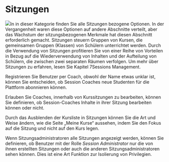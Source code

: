 # Sitzungen

![](../../../.gitbook/assets/images18%20%287%29.png)In in dieser Kategorie finden Sie alle Sitzungen bezogene Optionen. In der Vergangenheit waren diese Optionen auf andere Abschnitte verteilt, aber das Wachstum der sitzungsbezogenen Merkmale hat diesen Abschnitt erforderlich gemacht. Sitzungen steuern Gruppen von Kursen, die gemeinsamen Gruppen \(Klassen\) von Schülern unterrichtet werden. Durch die Verwendung von Sitzungen profitieren Sie von einer Reihe von Vorteilen in Bezug auf die Wiederverwendung von Inhalten und der Aufteilung von Schülern, die zwischen zwei separaten Räumen verfolgen. Um mehr über Sitzungen zu erfahren, lesen Sie Kapitel 7Sessions Management.

Registrieren Sie Benutzer per Coach, obwohl der Name etwas unklar ist, können Sie entscheiden, ob Session Coaches neue Studenten für die Plattform abonnieren können.

Erlauben Sie Coaches, innerhalb von Kurssitzungen zu bearbeiten, können Sie definieren, ob Session-Coaches Inhalte in ihrer Sitzung bearbeiten können oder nicht.

Durch das Ausblenden der Kursliste in Sitzungen können Sie die Art und Weise ändern, wie die Seite „Meine Kurse“ aussehen, indem Sie den Fokus auf die Sitzung und nicht auf den Kurs legen.

Wenn Sitzungsadministratoren alle Sitzungen angezeigt werden, können Sie definieren, ob Benutzer mit der Rolle _Session Administrator_ nur die von ihnen erstellten Sitzungen oder auch die anderen Sitzungsadministratoren sehen können. Dies ist eine Art Funktion zur Isolierung von Privilegien.